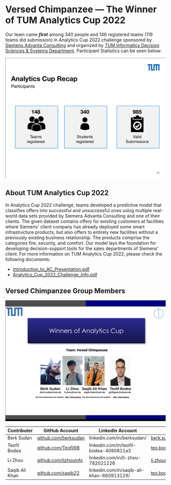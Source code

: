 # Versed Chimpanzee — The Winner of TUM Analytics Cup 2022 

Our team came **_first_** among 340 people and 148 registered teams (119 teams did submission) in Analytics Cup 2022 challenge sponsored by [Siemens Advanta Consulting](https://www.siemens-advanta.com/) and organized by [TUM Informatics Decision Sciences & Systems Department](https://www.in.tum.de/en/dss). Participant Statistics can be seen below:

![Participant Statistics](./docs/img/participant_statistics.png)


## About TUM Analytics Cup 2022

In Analytics Cup 2022 challenge, teams developed a predictive model that classifies offers into successful and unsuccessful ones using multiple real-world data sets provided by Siemens Advanta Consulting and one of their clients. The given dataset contains offers for existing customers at facilities where Siemens' client company has already deployed some smart infrastructure products, but also offers to entirely new facilities without a previously existing business relationship. The products comprise the categories fire, security, and comfort. Our model lays the foundation for developing decision-support tools for the sales departments of Siemens' client. For more information on TUM Analytics Cup 2022, please check the following documents:
* [Introduction_to_AC_Presentation.pdf](./docs/Introduction_to_AC_Presentation.pdf)
* [Analytics_Cup_2022_Challenge_Info.pdf](./docs/Analytics_Cup_2022_Challenge_Info.pdf)

## Versed Chimpanzee Group Members


![Winner Team](./docs/img/winner_team.png)

| Contributer    | GitHub Account                                 | LinkedIn Account                          | Email Address                                                 | Other Links                                    |
|----------------|------------------------------------------------|-------------------------------------------|---------------------------------------------------------------|------------------------------------------------|
| Berk Sudan     | [github.com/berksudan](github.com/berksudan)   | linkedin.com/in/berksudan/                | [berk.sudan@protonmail.com](mailto:berk.sudan@protonmail.com) | [medium.com/@berksudan](medium.com/@berksudan) |
| Teofil Bodea   | [github.com/Teofil98](github.com/Teofil98)     | linkedin.com/in/teofil-bodea-4090811a3    | [teo.bodea12@yahoo.com](mailto:teo.bodea12@yahoo.com)         | -                                              |
| Li Zhou        | [github.com/lizhouinfo](github.com/lizhouinfo) | linkedin.com/in/li-zhou-782021226         | [li.zhou@tum.de](mailto:li.zhou@tum.de)                       | -                                              |
| Saqib Ali Khan | [github.com/saqib22](github.com/saqib22)       | linkedin.com/in/saqib-ali-khan-660913129/ | [teo.bodea12@yahoo.com](mailto:teo.bodea12@yahoo.com)         | -                                              |
